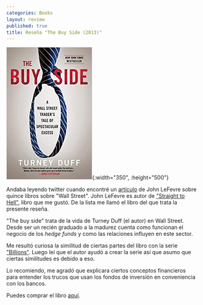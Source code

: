 ```yaml
---
categories: Books
layout: review
published: true
title: Reseña "The Buy Side (2013)"
---
```

![](/assets/thebuyside.jpg){:width="350", :height="500"}

Andaba leyendo twitter cuando encontré un [artículo](https://medium.com/@JohnLeFevre/15-must-read-books-if-you-want-to-work-on-wall-street-92fa9088aad2) de John LeFevre sobre quince libros sobre "Wall Street". John LeFevre es autor de ["Straight to Hell"](https://www.amazon.es/dp/0802123309), libro que me gustó. De la lista me llamó el libro del que trata la presente reseña.

"The buy side" trata de la vida de Turney Duff (el autor) en Wall Street. Desde ser un recién graduado a la madurez cuenta como funcionan el negocio de los _hedge funds_ y como las relaciones influyen en este sector.

Me resultó curiosa la similitud de ciertas partes del libro con la serie ["Billions"](https://www.filmaffinity.com/en/film409643.html). Luego leí que el autor ayudó a crear la serie así que asumo que ciertas similitudes es debido a eso.

Lo recomiendo, me agradó que explicara ciertos conceptos financieros para entender los trucos que usan los fondos de inversión en conveniencia con los bancos.

Puedes comprar el libro [aquí](https://amazon.es/dp/0770437176).
